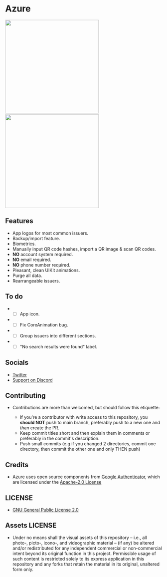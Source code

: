 # Azure

<img src="https://raw.githubusercontent.com/Luki120/luki120.github.io/master/assets/Azure/AzureHome.jpeg" width="300"> &nbsp; <img src="https://raw.githubusercontent.com/Luki120/luki120.github.io/master/assets/Azure/AzureSettings.jpeg" width="300">

## Features

* App logos for most common issuers.
* Backup/import feature.
* Biometrics.
* Manually input QR code hashes, import a QR image & scan QR codes.
* **NO** account system required.
* **NO** email required.
* **NO** phone number required.
* Pleasant, clean UIKit animations.
* Purge all data.
* Rearrangeable issuers.

## To do

* - [ ] App icon.
* - [ ] Fix CoreAnimation bug.
* - [ ] Group issuers into different sections.
* - [ ] "No search results were found" label.

## Socials

* [Twitter](https://twitter.com/Lukii120)
* [Support on Discord](https://discord.gg/MPtS6WXbGq)

## Contributing

* Contributions are more than welcomed, but should follow this etiquette:

	* If you're a contributor with write access to this repository, you **should NOT** push to main branch, preferably push to a new one and *then* create the PR.
	* Keep commit titles short and then explain them in comments or preferably in the commit's description.
	* Push small commits (e.g if you changed 2 directories, commit one directory, then commit the other one and only THEN push)

## Credits

* Azure uses open source components from [Google Authenticator](https://github.com/google/google-authenticator/tree/master/mobile/ios), which are licensed under the [Apache-2.0 License](https://www.apache.org/licenses/LICENSE-2.0)

## LICENSE

* [GNU General Public License 2.0](https://www.gnu.org/licenses/old-licenses/gpl-2.0.html)

## Assets LICENSE

* Under no means shall the visual assets of this repository – i.e., all photo-, picto-, icono-, and videographic material – (if any) be altered and/or redistributed for any independent commercial or non-commercial intent beyond its original function in this project. Permissible usage of such content is restricted solely to its express application in this repository and any forks that retain the material in its original, unaltered form only.
